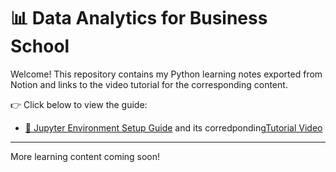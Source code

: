 # 📊 Data Analytics for Business School

Welcome! This repository contains my Python learning notes exported from Notion and links to the video tutorial for the corresponding content.

👉 Click below to view the guide:

- [📒 Jupyter Environment Setup Guide](0-Setting%20Up%20Your%20Python%20Learning%20Lab%20with%20Jupyter.md) and its corredponding[Tutorial Video](https://youtu.be/ij0-8af2iBo)
---

More learning content coming soon!

